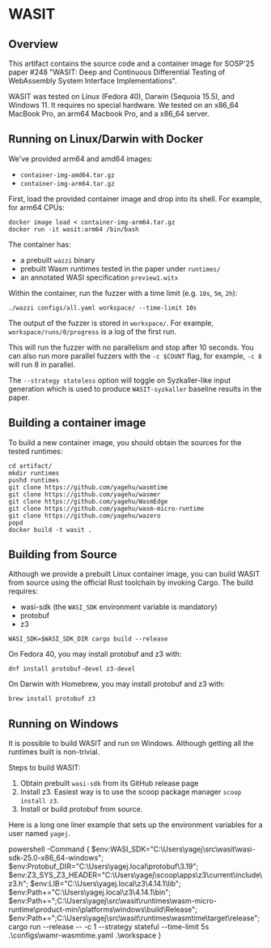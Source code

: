 # WASIT

## Overview

This artifact contains the source code and a container image
for SOSP'25 paper #248
"WASIT: Deep and Continuous Differential Testing of
WebAssembly System Interface Implementations".

WASIT was tested on
Linux (Fedora 40),
Darwin (Sequoia 15.5), and
Windows 11.
It requires no special hardware.
We tested on an x86_64 MacBook Pro, an arm64 Macbook Pro, and
a x86_64 server.

## Running on Linux/Darwin with Docker

We've provided arm64 and amd64 images:

- `container-img-amd64.tar.gz`
- `container-img-arm64.tar.gz`

First, load the provided container image and drop into its shell.
For example, for arm64 CPUs:

```
docker image load < container-img-arm64.tar.gz
docker run -it wasit:arm64 /bin/bash
```

The container has:

- a prebuilt `wazzi` binary
- prebuilt Wasm runtimes tested in the paper under `runtimes/`
- an annotated WASI specification `preview1.witx`

Within the container, run the fuzzer with a time limit (e.g. `10s`, `5m`, `2h`):

```
./wazzi configs/all.yaml workspace/ --time-limit 10s
```
The output of the fuzzer is stored in `workspace/`.
For example, `workspace/runs/0/progress` is a log of the first run.

This will run the fuzzer with no parallelism and stop after 10 seconds.
You can also run more parallel fuzzers with the `-c $COUNT` flag,
for example, `-c 8` will run 8 in parallel.

The `--strategy stateless` option will toggle on Syzkaller-like input
generation which is used to produce `WASIT-syzkaller` baseline results
in the paper.

## Building a container image


To build a new container image, you should obtain the sources for the
tested runtimes:

```
cd artifact/
mkdir runtimes
pushd runtimes
git clone https://github.com/yagehu/wasmtime
git clone https://github.com/yagehu/wasmer
git clone https://github.com/yagehu/WasmEdge
git clone https://github.com/yagehu/wasm-micro-runtime
git clone https://github.com/yagehu/wazero
popd
docker build -t wasit .
```

## Building from Source

Although we provide a prebuilt Linux container image,
you can build WASIT from source using the official Rust toolchain
by invoking Cargo.
The build requires:

- wasi-sdk (the `WASI_SDK` environment variable is mandatory)
- protobuf
- z3

```
WASI_SDK=$WASI_SDK_DIR cargo build --release
```

On Fedora 40, you may install protobuf and z3 with:

```
dnf install protobuf-devel z3-devel
```

On Darwin with Homebrew, you may install protobuf and z3 with:

```
brew install protobuf z3
```

## Running on Windows

It is possible to build WASIT and run on Windows.
Although getting all the runtimes built is non-trivial.

Steps to build WASIT:

1. Obtain prebuilt `wasi-sdk` from its GitHub release page
2. Install z3.
   Easiest way is to use the scoop package manager `scoop install z3`.
3. Install or build protobuf from source.

Here is a long one liner example that
sets up the environment variables for a user named `yagej`.

powershell -Command { $env:WASI_SDK="C:\Users\yagej\src\wasit\wasi-sdk-25.0-x86_64-windows"; $env:Protobuf_DIR="C:\Users\yagej\.local\protobuf\3.19"; $env:Z3_SYS_Z3_HEADER="C:\Users\yagej\scoop\apps\z3\current\include\z3.h"; $env:LIB="C:\Users\yagej\.local\z3\4.14.1\lib"; $env:Path+="C:\Users\yagej\.local\z3\4.14.1\bin"; $env:Path+=";C:\Users\yagej\src\wasit\runtimes\wasm-micro-runtime\product-mini\platforms\windows\build\Release"; $env:Path+=";C:\Users\yagej\src\wasit\runtimes\wasmtime\target\release"; cargo run --release -- -c 1 --strategy stateful --time-limit 5s .\configs\wamr-wasmtime.yaml .\workspace }

